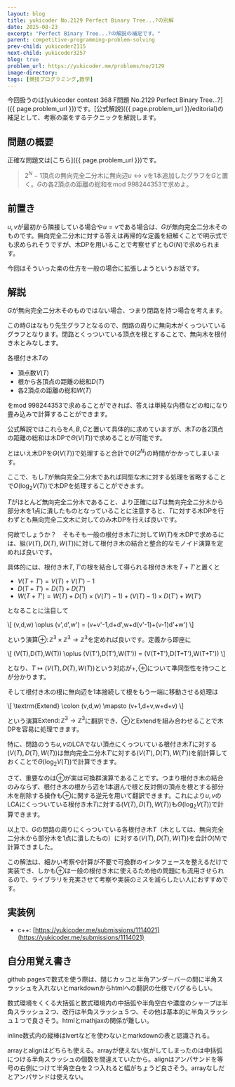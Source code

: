 ```yaml
---
layout: blog
title: yukicoder No.2129 Perfect Binary Tree...?の別解
date: 2025-08-23
excerpt: "Perfect Binary Tree...?の解説の補足です。"
parent: competitive-programming-problem-solving
prev-child: yukicoder2115
next-child: yukicoder3257
blog: true
problem_url: https://yukicoder.me/problems/no/2129
image-directory: 
tags: [競技プログラミング,数学]
---
```


今回扱うのは[yukicoder contest 368 F問題 No.2129 Perfect Binary Tree...?]({{ page.problem_url }})です。[公式解説]({{ page.problem_url }}/editorial)の補足として、考察の楽をするテクニックを解説します。


## 問題の概要

正確な問題文は[こちら]({{ page.problem_url }})です。

> $2^N - 1$頂点の無向完全二分木に無向辺$u \leftrightarrow v$を$1$本追加したグラフを$G$と置く。$G$の各$2$頂点の距離の総和をmod $998244353$で求めよ。


## 前置き

$u,v$が最初から隣接している場合や$u = v$である場合は、$G$が無向完全二分木そのものです。無向完全二分木に対する答えは再帰的な定義を紐解くことで明示式でも求められそうですが、木DPを用いることで考察せずとも$O(N)$で求められます。

今回はそういった楽の仕方を一般の場合に拡張しようというお話です。


## 解説

$G$が無向完全二分木そのものではない場合、つまり閉路を持つ場合を考えます。

この時$G$はなもり先生グラフとなるので、閉路の周りに無向木がくっついているグラフとなります。閉路とくっついている頂点を根とすることで、無向木を根付き木とみなします。

各根付き木$T$の

- 頂点数$V(T)$
- 根から各頂点の距離の総和$D(T)$
- 各$2$頂点の距離の総和$W(T)$

をmod $998244353$で求めることができれば、答えは単純な内積などの和になり畳み込みで計算することができます。

公式解説ではこれらを$A,B,C$と置いて具体的に求めていますが、木$T$の各$2$頂点の距離の総和は木DPで$\Theta(V(T))$で求めることが可能です。

とはいえ木DPを$\Theta(V(T))$で処理すると合計で$\Theta(2^N)$の時間がかかってしまいます。

ここで、もし$T$が無向完全二分木であれば同型な木に対する処理を省略することで$O(\log_2 V(T))$で木DPを処理することができます。

$T$がほとんど無向完全二分木であること、より正確には$T$は無向完全二分木から部分木を$1$点に潰したものとなっていることに注意すると、$T$に対する木DPを行わずとも無向完全二文木に対してのみ木DPを行えば良いです。

何故でしょうか？　そもそも一般の根付き木$T$に対して$W(T)$を木DPで求めるには、組$(V(T),D(T),W(T))$に対して根付き木の結合と整合的なモノイド演算を定めれば良いです。

具体的には、根付き木$T,T'$の根を結合して得られる根付き木を$T+T'$と置くと

- $V(T+T') = V(T) + V(T') - 1$
- $D(T+T') = D(T) + D(T')$
- $W(T+T') = W(T) + D(T) \times (V(T') - 1) + (V(T) - 1) \times D(T') + W(T')$

となることに注目して

\\[
(v,d,w) \oplus (v',d',w') = (v+v'-1,d+d',w+d(v'-1)+(v-1)d'+w')
\\]

という演算$\oplus \colon \mathbb{Z}^3 \times \mathbb{Z}^3 \to \mathbb{Z}^3$を定めれば良いです。定義から即座に

\\[
(V(T),D(T),W(T)) \oplus (V(T'),D(T'),W(T')) = (V(T+T'),D(T+T'),W(T+T'))
\\]

となり、$T \mapsto (V(T),D(T),W(T))$という対応が$+,\oplus$について準同型性を持つことが分かります。

そして根付き木の根に無向辺を$1$本接続して根をもう一端に移動させる処理は

\\[
\textrm{Extend} \colon (v,d,w) \mapsto (v+1,d+v,w+d+v)
\\]

という演算$\textrm{Extend} \colon \mathbb{Z}^3 \to \mathbb{Z}^3$に翻訳でき、$\oplus$と$\textrm{Extend}$を組み合わせることで木DPを容易に処理できます。

特に、閉路のうち$u,v$のLCAでない頂点にくっついている根付き木$T$に対する$(V(T),D(T),W(T))$は無向完全二分木$T'$に対する$(V(T'),D(T'),W(T'))$を前計算しておくことで$\Theta(\log_2 V(T))$で計算できます。

さて、重要なのは$\oplus$が実は可換群演算であることです。つまり根付き木の結合のみならず、根付き木の根から辺を$1$本選んで根と反対側の頂点を根とする部分木を削除する操作も$\oplus$に関する逆元を用いて翻訳できます。これにより$u,v$のLCAにくっついている根付き木$T$に対する$(V(T),D(T),W(T))$も$\Theta(\log_2 V(T))$で計算できます。

以上で、$G$の閉路の周りにくっついている各根付き木$T$（木としては、無向完全二分木から部分木を$1$点に潰したもの）に対する$(V(T),D(T),W(T))$を合計$O(N)$で計算できました。

この解法は、細かい考察や計算が不要で可換群のインタフェースを整えるだけで実装でき、しかも$\oplus$は一般の根付き木に使えるため他の問題にも流用させられるので、ライブラリを充実させて考察や実装のミスを減らしたい人におすすめです。


## 実装例

- c++: [https://yukicoder.me/submissions/1114021](https://yukicoder.me/submissions/1114021)


## 自分用覚え書き

github pagesで数式を使う際は、閉じカッコと半角アンダーバーの間に半角スラッシュを入れないとmarkdownからhtmlへの翻訳の仕様でバグるらしい。

数式環境をくくる大括弧と数式環境内の中括弧や半角空白や濃度のシャープは半角スラッシュ２つ、改行は半角スラッシュ５つ、その他は基本的に半角スラッシュ１つで良さそう。htmlとmathjaxの関係が難しい。

inline数式内の縦棒はlvertなどを使わないとmarkdownの表と認識される。

arrayとalignはどちらも使える。arrayが使えない気がしてしまったのは中括弧につける半角スラッシュの個数を間違えていたから。alignはアンパサンドを等号の右側につけて半角空白を２つ入れると幅がちょうど良さそう。arrayなしだとアンパサンドは使えない。
